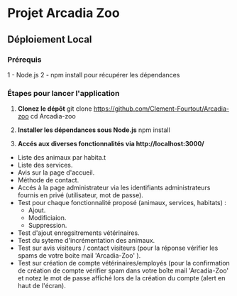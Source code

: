 # Projet Arcadia Zoo

## Déploiement Local

### Prérequis

1 - Node.js 
2 - npm install pour récupérer les dépendances

### Étapes pour lancer l'application

1. **Clonez le dépôt**
   git clone https://github.com/Clement-Fourtout/Arcadia-zoo
   cd Arcadia-zoo
   
2. **Installer les dépendances sous Node.js**
   npm install

3. **Accés aux diverses fonctionnalités via http://localhost:3000/**
  - Liste des animaux par habita.t
  - Liste des services.
  - Avis sur la page d'accueil.
  - Méthode de contact.
  - Accés à la page administrateur via les identifiants administrateurs fournis en privé (utilisateur, mot de passe).
  - Test pour chaque fonctionnalité proposé (animaux, services, habitats) :
    - Ajout.
    - Modificiaion.
    - Suppression.
  - Test d'ajout enregsitrements vétérinaires.
  - Test du syteme d'incrémentation des animaux.
  - Test sur avis visiteurs / contact visiteurs (pour la réponse vérifier les spams de votre boite mail 'Arcadia-Zoo' ).
  - Test sur création de compte vétérinaires/employés (pour la confirmation de création de compte vérifier spam dans votre boîte mail 'Arcadia-Zoo' et notez le mot de passe affiché lors de la création du compte (alert en haut de l'écran).
